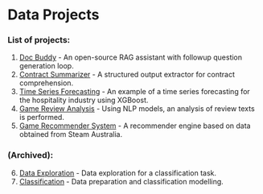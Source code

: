 # Data Projects

### List of projects:
1. [Doc Buddy](https://github.com/SimplyVlad/doc-buddy) - Аn open-source RAG assistant with followup question generation loop.
2. [Contract Summarizer](https://github.com/SimplyVlad/contract-summarizer) - A structured output extractor for contract comprehension.
3. [Time Series Forecasting](https://github.com/SimplyVlad/time-series-xg-forecasting) - An example of a time series forecasting for the hospitality industry using XGBoost.
4. [Game Review Analysis](https://github.com/SimplyVlad/game-review-analysis) - Using NLP models, an analysis of review texts is performed.
5. [Game Recommender System](https://github.com/SimplyVlad/game-recommender-system) - A recommender engine based on data obtained from Steam Australia.

### (Archived):
6. [Data Exploration](https://gitlab.com/SimplyVlad/data-science/blob/master/DataExploration.ipynb) - Data exploration for a classification task. <br>
7. [Classification](https://gitlab.com/SimplyVlad/data-science/blob/master/classification.ipynb) - Data preparation and classification modelling.
